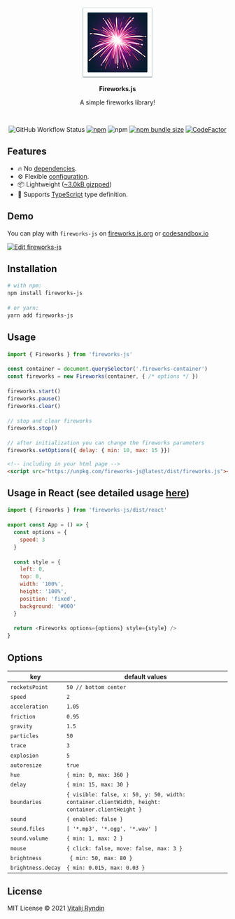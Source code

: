 <br/>
<p align="center">
    <img src="public/images/fireworks_emoji.png" />
</p>

<p align="center"><b>Fireworks.js</b></p>
<p align="center">A simple fireworks library!</p>

<br/>
<p align="center">
    <img alt="GitHub Workflow Status" src="https://img.shields.io/github/workflow/status/crashmax-dev/fireworks-js/github-pages">
    <a href="https://www.npmjs.com/package/fireworks-js" target="_blank"><img alt="npm" src="https://img.shields.io/npm/v/fireworks-js"></a>
    <img alt="npm" src="https://img.shields.io/npm/dt/fireworks-js?color=blue">
    <a href="https://bundlephobia.com/package/fireworks-js@latest"><img alt="npm bundle size" src="https://badgen.net/bundlephobia/minzip/fireworks-js"></a>
    <a href="https://www.codefactor.io/repository/github/crashmax-dev/fireworks-js"><img src="https://www.codefactor.io/repository/github/crashmax-dev/fireworks-js/badge" alt="CodeFactor" /></a>
</p>

## Features

 - 🔥 No [dependencies](https://www.npmjs.com/package/fireworks-js?activeTab=dependents).
 - ⚙️ Flexible [configuration](#options).
 - 📦 Lightweight ([~3.0kB gizpped](https://bundlephobia.com/package/fireworks-js))
 - 📜 Supports [TypeScript](https://www.typescriptlang.org) type definition.

## Demo

You can play with `fireworks-js` on [fireworks.js.org](https://fireworks.js.org) or [codesandbox.io](https://codesandbox.io/s/fireworks-js-qxihw)

[![Edit fireworks-js](https://codesandbox.io/static/img/play-codesandbox.svg)](https://codesandbox.io/s/fireworks-js-qxihw)

## Installation

<!-- MARKDOWN-AUTO-DOCS:START (CODE:src=./.github/markdown-autodocs/installation.sh) -->
<!-- The below code snippet is automatically added from ./.github/markdown-autodocs/installation.sh -->
```sh
# with npm:
npm install fireworks-js

# or yarn:
yarn add fireworks-js
```
<!-- MARKDOWN-AUTO-DOCS:END -->

## Usage

<!-- MARKDOWN-AUTO-DOCS:START (CODE:src=./.github/markdown-autodocs/usage.js) -->
<!-- The below code snippet is automatically added from ./.github/markdown-autodocs/usage.js -->
```js
import { Fireworks } from 'fireworks-js'

const container = document.querySelector('.fireworks-container')
const fireworks = new Fireworks(container, { /* options */ })

fireworks.start()
fireworks.pause()
fireworks.clear()

// stop and clear fireworks
fireworks.stop()

// after initialization you can change the fireworks parameters
fireworks.setOptions({ delay: { min: 10, max: 15 }})
```
<!-- MARKDOWN-AUTO-DOCS:END -->

<!-- MARKDOWN-AUTO-DOCS:START (CODE:src=./.github/markdown-autodocs/usage.html) -->
<!-- The below code snippet is automatically added from ./.github/markdown-autodocs/usage.html -->
```html
<!-- including in your html page -->
<script src="https://unpkg.com/fireworks-js@latest/dist/fireworks.js"></script>
```
<!-- MARKDOWN-AUTO-DOCS:END -->

## Usage in React (see detailed usage [here](examples/react.tsx))

<!-- MARKDOWN-AUTO-DOCS:START (CODE:src=./.github/markdown-autodocs/usage-react.js) -->
<!-- The below code snippet is automatically added from ./.github/markdown-autodocs/usage-react.js -->
```js
import { Fireworks } from 'fireworks-js/dist/react'

export const App = () => {
  const options = {
    speed: 3
  }

  const style = {
    left: 0,
    top: 0,
    width: '100%',
    height: '100%',
    position: 'fixed',
    background: '#000'
  }

  return <Fireworks options={options} style={style} />
}
```
<!-- MARKDOWN-AUTO-DOCS:END -->

## Options

<!-- MARKDOWN-AUTO-DOCS:START (JSON_TO_HTML_TABLE:src=./.github/markdown-autodocs/options.json) -->
<table class="JSON-TO-HTML-TABLE"><thead><tr><th class="key-th">key</th><th class="default-values-th">default values</th></tr></thead><tbody ><tr ><td class="key-td td_text"><code>rocketsPoint</code></td><td class="default-values-td td_text"><code>50 // bottom center</code></td></tr>
<tr ><td class="key-td td_text"><code>speed</code></td><td class="default-values-td td_text"><code>2</code></td></tr>
<tr ><td class="key-td td_text"><code>acceleration</code></td><td class="default-values-td td_text"><code>1.05</code></td></tr>
<tr ><td class="key-td td_text"><code>friction</code></td><td class="default-values-td td_text"><code>0.95</code></td></tr>
<tr ><td class="key-td td_text"><code>gravity</code></td><td class="default-values-td td_text"><code>1.5</code></td></tr>
<tr ><td class="key-td td_text"><code>particles</code></td><td class="default-values-td td_text"><code>50</code></td></tr>
<tr ><td class="key-td td_text"><code>trace</code></td><td class="default-values-td td_text"><code>3</code></td></tr>
<tr ><td class="key-td td_text"><code>explosion</code></td><td class="default-values-td td_text"><code>5</code></td></tr>
<tr ><td class="key-td td_text"><code>autoresize</code></td><td class="default-values-td td_text"><code>true</code></td></tr>
<tr ><td class="key-td td_text"><code>hue</code></td><td class="default-values-td td_text"><code>{ min: 0, max: 360 }</code></td></tr>
<tr ><td class="key-td td_text"><code>delay</code></td><td class="default-values-td td_text"><code>{ min: 15, max: 30 }</code></td></tr>
<tr ><td class="key-td td_text"><code>boundaries</code></td><td class="default-values-td td_text"><code>{ visible: false, x: 50, y: 50, width: container.clientWidth, height: container.clientHeight }</code></td></tr>
<tr ><td class="key-td td_text"><code>sound</code></td><td class="default-values-td td_text"><code>{ enabled: false }</code></td></tr>
<tr ><td class="key-td td_text"><code>sound.files</code></td><td class="default-values-td td_text"><code>[ '*.mp3', '*.ogg', '*.wav' ]</code></td></tr>
<tr ><td class="key-td td_text"><code>sound.volume</code></td><td class="default-values-td td_text"><code>{ min: 1, max: 2 }</code></td></tr>
<tr ><td class="key-td td_text"><code>mouse</code></td><td class="default-values-td td_text"><code>{ click: false, move: false, max: 3 }</code></td></tr>
<tr ><td class="key-td td_text"><code>brightness</code></td><td class="default-values-td td_text"><code> { min: 50, max: 80 }</code></td></tr>
<tr ><td class="key-td td_text"><code>brightness.decay</code></td><td class="default-values-td td_text"><code>{ min: 0.015, max: 0.03 }</code></td></tr></tbody></table>
<!-- MARKDOWN-AUTO-DOCS:END -->

## License
MIT License © 2021 [Vitalij Ryndin](https://github.com/crashmax-deb)
